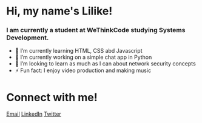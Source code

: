 # Hi, my name's Lilike!

### I am currently a student at WeThinkCode studying Systems Development.

- 🌱 I’m currently learning HTML, CSS abd Javascript
- 🔭 I’m currently working on a simple chat app in Python
- 🤔 I’m looking to learn as much as I can about network security concepts
- ⚡ Fun fact: I enjoy video production and making music

# Connect with me!
[Email](lilike.nel@gmail.com)
[LinkedIn](https://www.linkedin.com/in/lilikenel/)
[Twitter](https://twitter.com/lilikenel)
